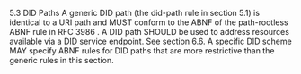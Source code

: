 5.3 DID Paths A generic DID path (the did-path rule in section 5.1) is identical to a URI path and MUST conform to the ABNF of the path-rootless ABNF rule in RFC 3986 . A DID path SHOULD be used to address resources available via a DID service endpoint. See section 6.6. A specific DID scheme MAY specify ABNF rules for DID paths that are more restrictive than the generic rules in this section.
